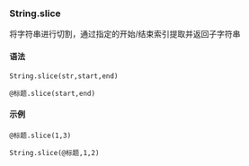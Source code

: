 ### String.slice

将字符串进行切割，通过指定的开始/结束索引提取并返回子字符串

#### 语法

```
String.slice(str,start,end)

@标题.slice(start,end)

```

#### 示例

```
@标题.slice(1,3)

String.slice(@标题,1,2)
```